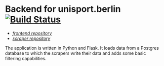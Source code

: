 # Backend for unisport.berlin [![Build Status](https://travis-ci.org/k-nut/unisport.svg?branch=master)](https://travis-ci.org/k-nut/unisport)
- [*frontend repository*](https://github.com/k-nut/unisport-frontend)
- [*scraper repository*](https://github.com/k-nut/unisport-scrapers)

The application is written in Python and Flask. It loads data from a Postgres database to which the scrapers write their data and adds some basic filtering capabilities.
